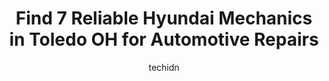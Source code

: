 ---
layout: ampstory
image: https://images.unsplash.com/photo-1579530190412-b35a65e17c8d?ixlib=rb-4.0.3&ixid=MnwxMjA3fDB8MHxwaG90by1wYWdlfHx8fGVufDB8fHx8&auto=format&fit=crop&w=640&h=853&q=80
author: techidn
featured: false
description: Trust your vehicles maintenance and repairs to the 7 best Hyundai Mechanic in Toledo OH, USA. With their extensive experience, cutting-edge technology, and commitment to customer satisfacti
title: Find 7 Reliable Hyundai Mechanics in Toledo OH for Automotive Repairs
cover:
   title: Find 7 Reliable Hyundai Mechanics in Toledo OH for Automotive Repairs
   subtitle: Rickpate
   background: https://images.unsplash.com/photo-1579530190412-b35a65e17c8d?ixlib=rb-4.0.3&ixid=MnwxMjA3fDB8MHxwaG90by1wYWdlfHx8fGVufDB8fHx8&auto=format&fit=crop&w=640&h=853&q=80

pages: 
 - layout: thirds
   top: <h1>#1 Toledo Auto Care</h1>
   bottom: "<p>These guys turned a very stressful situation into a painless one - I am so thankful! My car broke down the day before my scheduled appointment, and after having it towed </p>"
   background: https://www.knot35.com/toplist/wp-content/uploads/2023/06/best-hyundai-mechanic-1-in-toledo-oh-1685839322.png
   backgroundblur: true
 - layout: thirds
   top: <h1>#2 Hastys Complete Automotive Service</h1>
   bottom: "<p>4738 Dorr St, Toledo, OH 43615, United States</p>"
   background: https://www.knot35.com/toplist/wp-content/uploads/2023/06/best-hyundai-mechanic-2-in-toledo-oh-1685839323.jpeg
   cta:
      link: https://www.knot35.com/toplist/find-7-reliable-hyundai-mechanics-in-toledo-oh-for-automotive-repairs/
      text: Find 7 Reliable Hyundai Mechanics in Toledo OH for Automotive Repairs
 - layout: thirds
   top: <h1>#3 Orras Automotive Service - Toledo</h1>
   bottom: "<p>2840 Tremainsville Rd, Toledo, OH 43613, United States</p>"
   background: https://www.knot35.com/toplist/wp-content/uploads/2023/06/best-hyundai-mechanic-3-in-toledo-oh-1685839323.jpeg
   cta:
      link: https://www.knot35.com/toplist/find-7-reliable-hyundai-mechanics-in-toledo-oh-for-automotive-repairs/
      text: Find 7 Reliable Hyundai Mechanics in Toledo OH for Automotive Repairs
 - layout: thirds
   top: <h1>#4 ABC Auto Care</h1>
   bottom: "<p>4455 Secor Rd, Toledo, OH 43623, United States</p>"
   background: https://images.unsplash.com/photo-1602536052359-ef94c21c5948?ixlib=rb-4.0.3&ixid=MnwxMjA3fDB8MHxwaG90by1wYWdlfHx8fGVufDB8fHx8&auto=format&fit=crop&w=640&h=853&q=80
   cta:
      link: https://www.knot35.com/toplist/find-7-reliable-hyundai-mechanics-in-toledo-oh-for-automotive-repairs/
      text: Find 7 Reliable Hyundai Mechanics in Toledo OH for Automotive Repairs
 - layout: thirds
   top: <h1>#5 Heatherdowns Auto</h1>
   bottom: "<p>2416 S Byrne Rd, Toledo, OH 43614, United States</p>"
   background: https://images.unsplash.com/photo-1608411404720-c8f0417bcdba?ixlib=rb-4.0.3&ixid=MnwxMjA3fDB8MHxwaG90by1wYWdlfHx8fGVufDB8fHx8&auto=format&fit=crop&w=640&h=853&q=80
   cta:
      link: https://www.knot35.com/toplist/find-7-reliable-hyundai-mechanics-in-toledo-oh-for-automotive-repairs/
      text: Find 7 Reliable Hyundai Mechanics in Toledo OH for Automotive Repairs
 - layout: thirds
   top: <h1>#6 Toledo Elite Automotive LLC</h1>
   bottom: "<p>929 Ketcham Ave, Toledo, OH 43608, United States</p>"
   background: https://images.unsplash.com/photo-1591393223703-56fe1347ac62?ixlib=rb-4.0.3&ixid=MnwxMjA3fDB8MHxwaG90by1wYWdlfHx8fGVufDB8fHx8&auto=format&fit=crop&w=640&h=853&q=80
   cta:
      link: https://www.knot35.com/toplist/find-7-reliable-hyundai-mechanics-in-toledo-oh-for-automotive-repairs/
      text: Find 7 Reliable Hyundai Mechanics in Toledo OH for Automotive Repairs
 - layout: thirds
   top: <h1>#7 Hondos Auto Services</h1>
   bottom: "<p>2717 Elm St, Toledo, OH 43608, United States</p>"
   background: https://images.unsplash.com/photo-1608501821300-4f99e58bba77?ixlib=rb-4.0.3&ixid=MnwxMjA3fDB8MHxwaG90by1wYWdlfHx8fGVufDB8fHx8&auto=format&fit=crop&w=640&h=853&q=80
   cta:
      link: https://www.knot35.com/toplist/find-7-reliable-hyundai-mechanics-in-toledo-oh-for-automotive-repairs/
      text: Find 7 Reliable Hyundai Mechanics in Toledo OH for Automotive Repairs
 - layout: thirds
   middle: Continue reading...
   background: https://images.unsplash.com/photo-1574169208507-84376144848b?ixlib=rb-4.0.3&ixid=MnwxMjA3fDB8MHxwaG90by1wYWdlfHx8fGVufDB8fHx8&auto=format&fit=crop&w=640&h=853&q=80
   cta:
      link: https://www.knot35.com/toplist/find-7-reliable-hyundai-mechanics-in-toledo-oh-for-automotive-repairs/
      text: Find 7 Reliable Hyundai Mechanics in Toledo OH for Automotive Repairs
      
---